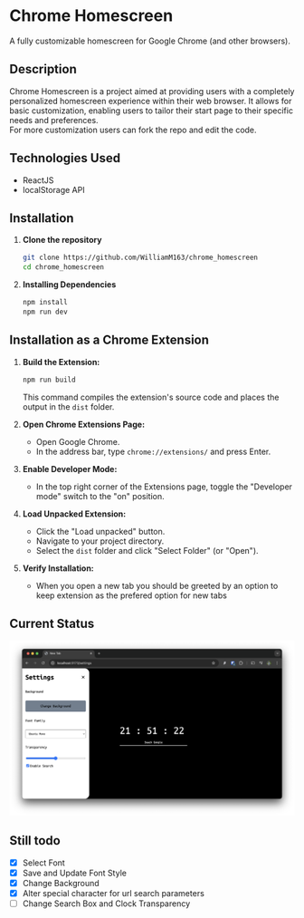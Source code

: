 # Chrome Homescreen
A fully customizable homescreen for Google Chrome (and other browsers).

## Description
Chrome Homescreen is a project aimed at providing users with a completely personalized homescreen experience within
their web browser. It allows for basic customization, enabling users to tailor their start page to their specific
needs and preferences.  
For more customization users can fork the repo and edit the code.

## Technologies Used
-   ReactJS
-   localStorage API

## Installation
1.  **Clone the repository**
    ```bash
    git clone https://github.com/WilliamM163/chrome_homescreen
    cd chrome_homescreen
    ```

2. **Installing Dependencies**
    ```bash
    npm install
    npm run dev
    ```

## Installation as a Chrome Extension

1.  **Build the Extension:**
    ```bash
    npm run build
    ```
    This command compiles the extension's source code and places the output in the `dist` folder.

2.  **Open Chrome Extensions Page:**
    * Open Google Chrome.
    * In the address bar, type `chrome://extensions/` and press Enter.

3.  **Enable Developer Mode:**
    * In the top right corner of the Extensions page, toggle the "Developer mode" switch to the "on" position.

4.  **Load Unpacked Extension:**
    * Click the "Load unpacked" button.
    * Navigate to your project directory.
    * Select the `dist` folder and click "Select Folder" (or "Open").

5.  **Verify Installation:**
    * When you open a new tab you should be greeted by an option to keep extension as the prefered option for new tabs

## Current Status
![Current Screenshot](./public/current%20screenshot.png)

## Still todo
- [x] Select Font
- [x] Save and Update Font Style
- [x] Change Background
- [x] Alter special character for url search parameters
- [ ] Change Search Box and Clock Transparency